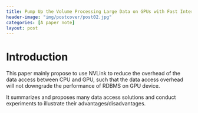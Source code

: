 ```yaml
---
title: Pump Up the Volume Processing Large Data on GPUs with Fast Interconnects
header-image: "img/postcover/post02.jpg"
categories: [A paper note]
layout: post
---
```


# Introduction

This paper mainly propose to use NVLink to reduce the overhead of the data access between CPU and GPU, such that the data access overhead will not downgrade the performance of RDBMS on GPU device.

It summarizes and proposes many data access solutions and conduct experiments to illustrate their advantages/disadvantages.